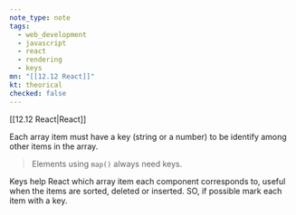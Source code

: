 ```yaml
---
note_type: note
tags:
  - web_development
  - javascript
  - react
  - rendering
  - keys
mn: "[[12.12 React]]"
kt: theorical
checked: false
---
```

[[12.12 React|React]]

Each array item must have a key (string or a number) to be identify among other items in the array. 

>Elements using `map()` always need keys. 

Keys help React which array item each component corresponds to, useful when the items are sorted, deleted or inserted. SO, if possible mark each item with a key. 